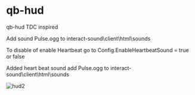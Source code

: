# qb-hud

qb-hud TDC inspired

Add sound Pulse.ogg to interact-sound\client\html\sounds

To disable of enable Heartbeat go to Config.EnableHeartbeatSound = true or false

Added heart beat sound add Pulse.ogg to interact-sound\client\html\sounds

![hud2](https://github.com/TazLTD/qb-hud/assets/89445989/8379fcc8-7d9a-4b33-8295-f17e0affea15)


